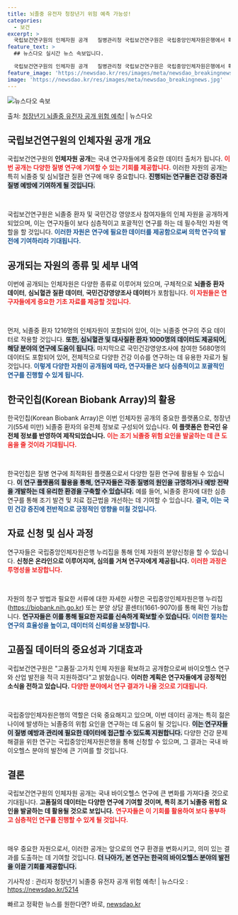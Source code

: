 ```yaml
---
title: 뇌졸중 유전자 청장년기 위험 예측 가능성!
categories:
  - 보건
excerpt: >
  국립보건연구원의 인체자원 공개   질병관리청 국립보건연구원은 국립중앙인체자원은행에서 확보한 다양한 뇌졸중 환…
feature_text: >
  ## 뉴스다오 실시간 뉴스 속보입니다.

  국립보건연구원의 인체자원 공개   질병관리청 국립보건연구원은 국립중앙인체자원은행에서 확보한 다양한 뇌졸중 환…
feature_image: 'https://newsdao.kr/res/images/meta/newsdao_breakingnews.jpg'
image: 'https://newsdao.kr/res/images/meta/newsdao_breakingnews.jpg'
---
```


![뉴스다오 속보](https://newsdao.kr/res/images/meta/newsdao_breakingnews.jpg)

<p>출처: <a href="https://newsdao.kr/5214" rel="dofollow">청장년기 뇌졸중 유전자 공개 위험 예측!</a> | 뉴스다오</p>

<h2 data-ke-size="size26">국립보건연구원의 인체자원 공개 개요</h2>
국립보건연구원의 <b>인체자원 공개</b>는 국내 연구자들에게 중요한 데이터 출처가 됩니다. <b><span style="color: #ee2323;">이번 공개는 다양한 질병 연구에 기여할 수 있는 기회를 제공합니다.</span></b> 이러한 자원의 공개는 특히 뇌졸중 및 심뇌혈관 질환 연구에 매우 중요합니다. <b><span style="background-color: #21538527;">진행되는 연구들은 건강 증진과 질병 예방에 기여하게 될 것입니다.</span></b> 

<p data-ke-size="size16">&nbsp;</p>

국립보건연구원은 뇌졸중 환자 및 국민건강 영양조사 참여자들의 인체 자원을 공개하게 되었으며, 이는 연구자들이 보다 심층적이고 포괄적인 연구를 하는 데 필수적인 자원 역할을 할 것입니다. <b><span style="color: #1a5490;">이러한 자원은 연구에 필요한 데이터를 제공함으로써 의학 연구의 발전에 기여하리라 기대됩니다.</span></b> 

<h2 data-ke-size="size26">공개되는 자원의 종류 및 세부 내역</h2>
이번에 공개되는 인체자원은 다양한 종류로 이루어져 있으며, 구체적으로 <b>뇌졸중 환자 데이터</b>, <b>심뇌혈관 질환 데이터</b>, <b>국민건강영양조사 데이터</b>가 포함됩니다. <b><span style="color: #ee2323;">이 자원들은 연구자들에게 중요한 기초 자료를 제공할 것입니다.</span></b>

<p data-ke-size="size16">&nbsp;</p>

먼저, 뇌졸중 환자 1216명의 인체자원이 포함되어 있어, 이는 뇌졸중 연구의 주요 데이터로 작용할 것입니다. <b><span style="background-color: #21538527;">또한, 심뇌혈관 및 대사질환 환자 1000명의 데이터도 제공되어, 해당 분야의 연구에 도움이 됩니다.</span></b> 마지막으로 국민건강영양조사에 참여한 5680명의 데이터도 포함되어 있어, 전체적으로 다양한 건강 이슈를 연구하는 데 유용한 자료가 될 것입니다. <b><span style="color: #1a5490;">이렇게 다양한 자원이 공개됨에 따라, 연구자들은 보다 심층적이고 포괄적인 연구를 진행할 수 있게 됩니다.</span></b>

<h2 data-ke-size="size26">한국인칩(Korean Biobank Array)의 활용</h2>
한국인칩(Korean Biobank Array)은 이번 인체자원 공개의 중요한 플랫폼으로, 청장년기(55세 미만) 뇌졸중 환자의 유전체 정보로 구성되어 있습니다. <b>이 플랫폼은 한국인 유전체 정보를 반영하여 제작되었습니다.</b> <b><span style="color: #ee2323;">이는 조기 뇌졸중 위험 요인을 발굴하는 데 큰 도움을 줄 것이라 기대됩니다.</span></b>

<p data-ke-size="size16">&nbsp;</p>

한국인칩은 질병 연구에 최적화된 플랫폼으로서 다양한 질환 연구에 활용될 수 있습니다. <b><span style="background-color: #21538527;">이 연구 플랫폼의 활용을 통해, 연구자들은 각종 질병의 원인을 규명하거나 예방 전략을 개발하는 데 유리한 환경을 구축할 수 있습니다.</span></b> 예를 들어, 뇌졸중 환자에 대한 심층 연구를 통해 조기 발견 및 치료 접근법을 개선하는 데 기여할 수 있습니다. <b><span style="color: #1a5490;">결국, 이는 국민 건강 증진에 전반적으로 긍정적인 영향을 미칠 것입니다.</span></b>

<h2 data-ke-size="size26">자료 신청 및 심사 과정</h2>
연구자들은 국립중앙인체자원은행 누리집을 통해 인체 자원의 분양신청을 할 수 있습니다. <b>신청은 온라인으로 이루어지며, 심의를 거쳐 연구자에게 제공됩니다.</b> <b><span style="color: #ee2323;">이러한 과정은 투명성을 보장합니다.</span></b>

<p data-ke-size="size16">&nbsp;</p>

자원의 청구 방법과 필요한 서류에 대한 자세한 사항은 국립중앙인체자원은행 누리집(<a href="https://biobank.nih.go.kr">https://biobank.nih.go.kr</a>) 또는 분양 상담 콜센터(1661-9070)를 통해 확인 가능합니다. <b><span style="background-color: #21538527;">연구자들은 이를 통해 필요한 자료를 신속하게 확보할 수 있습니다.</span></b> <b><span style="color: #1a5490;">이러한 절차는 연구의 효율성을 높이고, 데이터의 신뢰성을 보장합니다.</span></b>

<h2 data-ke-size="size26">고품질 데이터의 중요성과 기대효과</h2>
국립보건연구원은 "고품질·고가치 인체 자원을 확보하고 공개함으로써 바이오헬스 연구와 산업 발전을 적극 지원하겠다"고 밝혔습니다. <b>이러한 계획은 연구자들에게 긍정적인 소식을 전하고 있습니다.</b> <b><span style="color: #ee2323;">다양한 분야에서 연구 결과가 나올 것으로 기대됩니다.</span></b> 

<p data-ke-size="size16">&nbsp;</p>

국립중앙인체자원은행의 역할은 더욱 중요해지고 있으며, 이번 데이터 공개는 특히 젊은 나이에 발생하는 뇌졸중의 위험 요인을 연구하는 데 도움이 될 것입니다. <b><span style="background-color: #21538527;">이는 연구자들이 질병 예방과 관리에 필요한 데이터에 접근할 수 있도록 지원합니다.</span></b> 다양한 건강 문제 해결을 위한 연구는 국립중앙인체자원은행을 통해 신청할 수 있으며, 그 결과는 국내 바이오헬스 분야의 발전에 큰 기여를 할 것입니다. 

<h2 data-ke-size="size26">결론</h2>
국립보건연구원의 인체자원 공개는 국내 바이오헬스 연구에 큰 변화를 가져다줄 것으로 기대됩니다. <b>고품질의 데이터는 다양한 연구에 기여할 것이며, 특히 조기 뇌졸중 위험 요인을 발굴하는 데 활용될 것으로 보입니다.</b> <b><span style="color: #ee2323;">연구자들은 이 기회를 활용하여 보다 풍부하고 심층적인 연구를 진행할 수 있게 될 것입니다.</span></b> 

<p data-ke-size="size16">&nbsp;</p>

매우 중요한 자원으로서, 이러한 공개는 앞으로의 연구 환경을 변화시키고, 의미 있는 결과를 도출하는 데 기여할 것입니다. <b><span style="background-color: #21538527;">더 나아가, 본 연구는 한국의 바이오헬스 분야의 발전을 이끌 기회를 제공합니다.</span></b> 

기사작성 : 관리자 청장년기 뇌졸중 유전자 공개 위험 예측! | 뉴스다오 : <a href="https://newsdao.kr/5214">https://newsdao.kr/5214</a> 

빠르고 정확한 뉴스를 원한다면? 바로, <a href="https://newsdao.kr" rel="dofollow">newsdao.kr</a>



